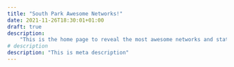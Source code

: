 ```yaml
---
title: "South Park Awesome Networks!"
date: 2021-11-26T18:30:01+01:00
draft: true
description: 
    "This is the home page to reveal the most awesome networks and stats about South Park!"
# description
description: "This is meta description"
---
```


